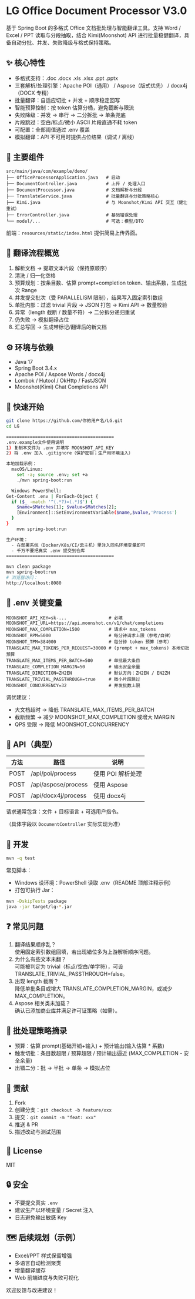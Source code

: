 # LG Office Document Processor V3.0

基于 Spring Boot 的多格式 Office 文档批处理与智能翻译工具。支持 Word / Excel / PPT 读取与分段抽取，结合 Kimi(Moonshot) API 进行批量稳健翻译，具备自动分批、并发、失败降级与格式保持策略。

## ✨ 核心特性
- 多格式支持：.doc .docx .xls .xlsx .ppt .pptx
- 三套解析/处理引擎：Apache POI（通用） / Aspose（版式优先） / docx4j（DOCX 专精）
- 批量翻译：自适应切批 + 并发 + 顺序稳定回写
- 智能预算控制：按 token 估算分桶，避免截断与限流
- 失败降级：并发 → 串行 → 二分拆批 → 单条兜底
- 片段跳过：空白/标点/微小 ASCII 片段直通不耗 token
- 可配置：全部阈值通过 .env 覆盖
- 模拟翻译：API 不可用时提供占位结果（调试 / 离线）

## 🧱 主要组件
```
src/main/java/com/example/demo/
├── OfficeProcessorApplication.java   # 启动
├── DocumentController.java           # 上传 / 处理入口
├── DocumentProcessor.java            # 文档解析与分段
├── TranslateService.java             # 批量翻译与分批策略核心
├── Kimi.java                         # 与 Moonshot/Kimi API 交互（健壮重试）
├── ErrorController.java              # 基础错误处理
└── model/...                         # 可选：模型/DTO
```
前端：`resources/static/index.html` 提供简易上传界面。

## 🔄 翻译流程概览
1. 解析文档 → 提取文本片段（保持原顺序）
2. 清洗 / 归一化空格
3. 预算规划：按条目数、估算 prompt+completion token、输出系数，生成批次 Range
4. 并发提交批次（受 PARALLELISM 限制），结果写入固定索引数组
5. 单批内部：过滤 trivial 片段 → JSON 打包 → Kimi API → 数量校验
6. 异常（length 截断 / 数量不符）→ 二分拆分递归重试
7. 仍失败 → 模拟翻译占位
8. 汇总写回 → 生成带标记/翻译后的新文档

## ⚙️ 环境与依赖
- Java 17
- Spring Boot 3.4.x
- Apache POI / Aspose Words / docx4j
- Lombok / Hutool / OkHttp / FastJSON
- Moonshot(Kimi) Chat Completions API

## 🚀 快速开始
```bash
git clone https://github.com/你的用户名/LG.git
cd LG

=========================================
.env.example文件使用说明
1) 复制本文件为 .env 并填写 MOONSHOT_API_KEY
2) 将 .env 加入 .gitignore（保护密钥；生产用环境注入）

本地加载示例：
  macOS/Linux:
    set -a; source .env; set +a
    ./mvn spring-boot:run

  Windows PowerShell:
Get-Content .env | ForEach-Object {
  if ($_ -match '^(.*?)=(.*)$') {
    $name=$Matches[1]; $value=$Matches[2];
    [Environment]::SetEnvironmentVariable($name,$value,'Process')
  }
}
    mvn spring-boot:run

生产环境：
  - 在部署系统（Docker/K8s/CI/云主机）里注入同名环境变量即可
  - 千万不要把真实 .env 提交到仓库
=========================================

mvn clean package
mvn spring-boot:run
# 浏览器访问：
http://localhost:8080
```

## 📁 .env 关键变量
```
MOONSHOT_API_KEY=sk-...                # 必填
MOONSHOT_API_URL=https://api.moonshot.cn/v1/chat/completions
MOONSHOT_MAX_COMPLETION=1500           # 请求中 max_tokens
MOONSHOT_RPM=5000                      # 每分钟请求上限（参考/自律）
MOONSHOT_TPM=384000                    # 每分钟 token 预算（参考）
TRANSLATE_MAX_TOKENS_PER_REQUEST=30000 # (prompt + max_tokens) 本地切批预算
TRANSLATE_MAX_ITEMS_PER_BATCH=500      # 单批最大条目
TRANSLATE_COMPLETION_MARGIN=50         # 输出安全余量
TRANSLATE_DIRECTION=ZH2EN              # 默认方向：ZH2EN / EN2ZH
TRANSLATE_TRIVIAL_PASSTHROUGH=true     # 微小片段跳过
MOONSHOT_CONCURRENCY=32                # 并发批数上限
```
调优建议：
- 大文档超时 → 降低 TRANSLATE_MAX_ITEMS_PER_BATCH
- 截断频繁 → 减少 MOONSHOT_MAX_COMPLETION 或增大 MARGIN
- QPS 受限 → 降低 MOONSHOT_CONCURRENCY

## 🔌 API（典型）
| 方法 | 路径 | 说明 |
|------|------|------|
| POST | /api/poi/process     | 使用 POI 解析处理 |
| POST | /api/aspose/process  | 使用 Aspose |
| POST | /api/docx4j/process  | 使用 docx4j |
请求通常包含：文件 + 目标语言 + 可选用户指令。

（具体字段以 `DocumentController` 实际实现为准）

## 🧪 开发
```bash
mvn -q test
```
常见脚本：
- Windows 设环境：PowerShell 读取 .env（README 顶部注释示例）
- 打包可执行 Jar：
```bash
mvn -DskipTests package
java -jar target/lg-*.jar
```

## ❓ 常见问题
1. 翻译结果顺序乱？  
  使用固定索引数组回填，若出现错位多为上游解析顺序问题。
2. 为什么有些文本未翻？  
  可能被判定为 trivial（标点/空白/单字符），可设 TRANSLATE_TRIVIAL_PASSTHROUGH=false。
3. 出现 length 截断？  
  降低单批条目或增大 TRANSLATE_COMPLETION_MARGIN，或减少 MAX_COMPLETION。
4. Aspose 相关类未加载？  
  确认已添加商业库并满足许可证策略（如需）。

## 🧩 批处理策略摘录
- 预算：估算 prompt(基础开销+输入) + 预计输出(输入估算 * 系数)
- 触发切批：条目数超限 / 预算超限 / 预计输出逼近 (MAX_COMPLETION - 安全余量)
- 出错二分：批 → 半批 → 单条 → 模拟占位

## 🤝 贡献
1. Fork
2. 创建分支：`git checkout -b feature/xxx`
3. 提交：`git commit -m "feat: xxx"`
4. 推送 & PR
5. 描述改动与测试范围

## 🪪 License
MIT

## 🔒 安全
- 不要提交真实 `.env`
- 建议生产以环境变量 / Secret 注入
- 日志避免输出敏感 Key

## 🗺️ 后续规划（示例）
- Excel/PPT 样式保留增强
- 多语言自动检测聚类
- 增量翻译缓存
- Web 前端进度与失败可视化

欢迎反馈与改进建议！
